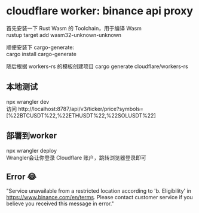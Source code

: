 # cloudflare worker: binance api proxy
首先安装一下 Rust Wasm 的 Toolchain，用于编译 Wasm  
rustup target add wasm32-unknown-unknown  

顺便安装下 cargo-generate:  
cargo install cargo-generate  


随后根据 workers-rs 的模板创建项目
cargo generate cloudflare/workers-rs

## 本地测试
npx wrangler dev  
访问 http://localhost:8787/api/v3/ticker/price?symbols=[%22BTCUSDT%22,%22ETHUSDT%22,%22SOLUSDT%22]

## 部署到worker
npx wrangler deploy  
Wrangler会让你登录 Cloudflare 账户，跳转浏览器登录即可

## Error 😂
"Service unavailable from a restricted location according to 'b. Eligibility' in https://www.binance.com/en/terms. Please contact customer service if you believe you received this message in error."